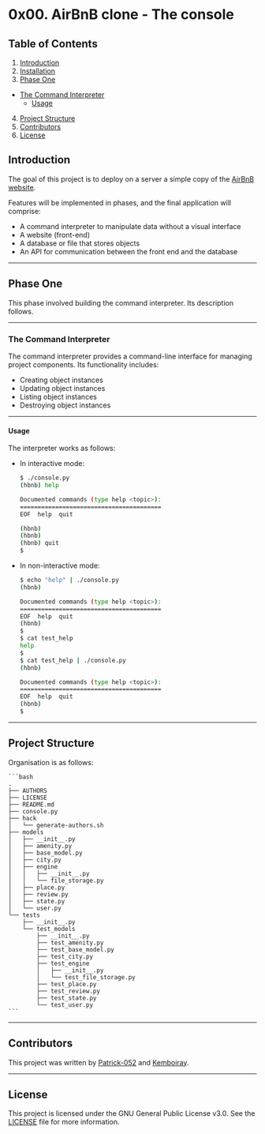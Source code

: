 # 0x00. AirBnB clone - The console

## Table of Contents
1. [Introduction](#introduction)
2. [Installation](#installation)
3. [Phase One](#phase-one)
  - [The Command Interpreter](#the-command-interpreter)
    - [Usage](#usage)
4. [Project Structure](#project-structure)
6. [Contributors](#contributors)
7. [License](#license)

## Introduction
The goal of this project is to deploy on a server a simple copy of the [AirBnB website](https://www.airbnb.com/).

Features will be implemented in phases, and the final application will comprise:
  * A command interpreter to manipulate data without a visual interface
  * A website (front-end)
  * A database or file that stores objects
  * An API for communication between the front end and the database

---
## Phase One
This phase involved building the command interpreter. Its description follows.

---
### The Command Interpreter
The command interpreter provides a command-line interface for managing project
components. Its functionality includes:
  * Creating object instances
  * Updating object instances
  * Listing object instances
  * Destroying object instances

---
#### Usage
The interpreter works as follows:
  * In interactive mode:

	```bash
	$ ./console.py
	(hbnb) help

	Documented commands (type help <topic>):
	========================================
	EOF  help  quit

	(hbnb)
	(hbnb)
	(hbnb) quit
	$
	```

  * In non-interactive mode:

	```bash
	$ echo "help" | ./console.py
	(hbnb)

	Documented commands (type help <topic>):
	========================================
	EOF  help  quit
	(hbnb)
	$
	$ cat test_help
	help
	$
	$ cat test_help | ./console.py
	(hbnb)

	Documented commands (type help <topic>):
	========================================
	EOF  help  quit
	(hbnb)
	$
	```

---
## Project Structure
Organisation is as follows:

	```bash
	.
	├── AUTHORS
	├── LICENSE
	├── README.md
	├── console.py
	├── hack
	│   └── generate-authors.sh
	├── models
	│   ├── __init__.py
	│   ├── amenity.py
	│   ├── base_model.py
	│   ├── city.py
	│   ├── engine
	│   │   ├── __init__.py
	│   │   └── file_storage.py
	│   ├── place.py
	│   ├── review.py
	│   ├── state.py
	│   └── user.py
	└── tests
		├── __init__.py
		└── test_models
			├── __init__.py
			├── test_amenity.py
			├── test_base_model.py
			├── test_city.py
			├── test_engine
			│   ├── __init__.py
			│   └── test_file_storage.py
			├── test_place.py
			├── test_review.py
			├── test_state.py
			└── test_user.py
	```

---
## Contributors
This project was written by [Patrick-052](https://github.com/Patrick-052) and [Kemboiray](https://github.com/Kemboiray).

---
## License
This project is licensed under the GNU General Public License v3.0. See the [LICENSE](LICENSE) file for more information.

